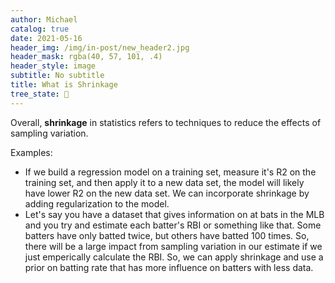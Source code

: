 ```yaml
---
author: Michael
catalog: true
date: 2021-05-16
header_img: /img/in-post/new_header2.jpg
header_mask: rgba(40, 57, 101, .4)
header_style: image
subtitle: No subtitle
title: What is Shrinkage
tree_state: 🌱
---
```


Overall, **shrinkage** in statistics refers to techniques to reduce the effects of sampling variation.

Examples:
- If we build a regression model on a training set, measure it's R2 on the training set, and then apply it to a new data set, the model will likely have lower R2 on the new data set. We can incorporate shrinkage by adding regularization to the model.
- Let's say you have a dataset that gives information on at bats in the MLB and you try and estimate each batter's RBI or something like that. Some batters have only batted twice, but others have batted 100 times. So, there will be a large impact from sampling variation in our estimate if we just emperically calculate the RBI. So, we can apply shrinkage and use a prior on batting rate that has more influence on batters with less data.